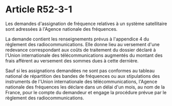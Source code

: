 # Article R52-3-1

Les demandes d'assignation de fréquence relatives à un système satellitaire sont adressées à l'Agence nationale des fréquences.

La demande contient les renseignements prévus à l'appendice 4 du règlement des radiocommunications. Elle donne lieu au versement d'une redevance correspondant aux coûts de traitement du dossier déclaré à l'Union internationale des télécommunications augmentés du montant des frais afférent au versement des sommes dues à cette dernière.

Sauf si les assignations demandées ne sont pas conformes au tableau national de répartition des bandes de fréquences ou aux stipulations des instruments de l'Union internationale des télécommunications, l'Agence nationale des fréquences les déclare dans un délai d'un mois, au nom de la France, pour le compte du demandeur et engage la procédure prévue par le règlement des radiocommunications.